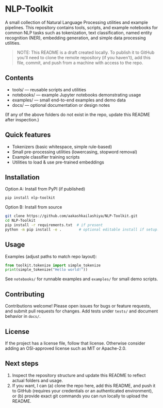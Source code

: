 # NLP-Toolkit

A small collection of Natural Language Processing utilities and example pipelines. This repository contains tools, scripts, and example notebooks for common NLP tasks such as tokenization, text classification, named entity recognition (NER), embedding generation, and simple data processing utilities.

> NOTE: This README is a draft created locally. To publish it to GitHub you'll need to clone the remote repository (if you haven't), add this file, commit, and push from a machine with access to the repo.

## Contents

- tools/ — reusable scripts and utilities
- notebooks/ — example Jupyter notebooks demonstrating usage
- examples/ — small end-to-end examples and demo data
- docs/ — optional documentation or design notes

(If any of the above folders do not exist in the repo, update this README after inspection.)

## Quick features

- Tokenizers (basic whitespace, simple rule-based)
- Small pre-processing utilities (lowercasing, stopword removal)
- Example classifier training scripts
- Utilities to load & use pre-trained embeddings

## Installation

Option A: Install from PyPI (if published)

```bash
pip install nlp-toolkit
```

Option B: Install from source

```bash
git clone https://github.com/aakashkailashiya/NLP-Toolkit.git
cd NLP-Toolkit
pip install -r requirements.txt  # if present
python -m pip install -e .        # optional editable install if setup.py/pyproject exists
```

## Usage

Examples (adjust paths to match repo layout):

```python
from toolkit.tokenize import simple_tokenize
print(simple_tokenize("Hello world!"))
```

See `notebooks/` for runnable examples and `examples/` for small demo scripts.

## Contributing

Contributions welcome! Please open issues for bugs or feature requests, and submit pull requests for changes. Add tests under `tests/` and document behavior in `docs/`.

## License

If the project has a license file, follow that license. Otherwise consider adding an OSI-approved license such as MIT or Apache-2.0.

## Next steps

1. Inspect the repository structure and update this README to reflect actual folders and usage.
2. If you want, I can (a) clone the repo here, add this README, and push it to GitHub (requires your credentials or an authenticated environment), or (b) provide exact git commands you can run locally to upload the README.
